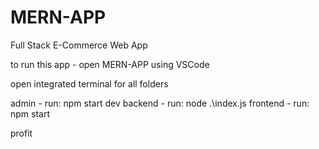 # MERN-APP
Full Stack E-Commerce Web App

to run this app - open MERN-APP using VSCode

open integrated terminal for all folders

admin - run: npm start dev
backend - run: node .\index.js
frontend - run: npm start

profit
